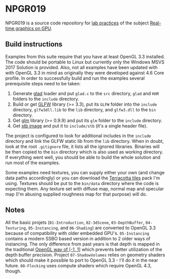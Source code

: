 # NPGR019
NPGR019 is a source code repository for [lab practices](https://cgg.mff.cuni.cz/~kahoun/labs.npgr019.php)
of the subject [Real-time graphics on GPU](https://is.cuni.cz/studium/predmety/index.php?do=predmet&kod=NPGR019).

## Build instructions
Examples from this suite require that you have at least OpenGL 3.3 installed.
The code should be portable to Linux but currently only the Windows MSVS 2017 Solution is provided.
Also, not all examples have been updated with with OpenGL 3.3 in mind as originally they were developed against 4.6 Core profile.
In order to successfully build and run the examples several prerequisite steps need to be taken:

1. Generate [glad](https://github.com/Dav1dde/glad) loader and put `glad.c` to the `src` directory, `glad` and `KHR` folders to the `include` directory.
2. Build or get [GLFW](https://www.glfw.org/) library (>= 3.3), put its `GLFW` folder into the `include` directory, `glfw3dll.lib` to the `lib` directory, and `glfw3.dll` to the `bin` directory.
3. Get [glm](https://github.com/g-truc/glm) library (>= 0.9.9) and put its `glm` folder to the `include` directory.
4. Get [stb image](https://github.com/nothings/stb) and put it to `include/stb` (it's a single header file).

The project is configured to look for additional includes in the `include` directory and link the GLFW static lib from the `lib` directory.
When in doubt, look at the root `.gitignore` file, it lists all the ignored libraries.
Binaries will be then copied to the `bin` directory which is also used as working directory.
If everything went well, you should be able to build the whole solution and run most of the examples.

Some examples need textures, you can supply either your own (and change data paths accordingly) or you can download
the [Terracotta tiles](https://3dtextures.me/2019/02/27/terracotta-tiles-002a/) pack I'm using.
Textures should be put to the `bin/data` directory where the code is expecting them.
Any texture set with diffuse map, normal map and specular map (I'm abusing supplied roughness map for that purpose) will do.

## Notes
All the basic projets (`01-Introduction`, `02-3dScene`, `03-DepthBuffer`, `04-Texturing`, `05-Instancing`, and `06-Shading`)
are converted to OpenGL 3.3 because of compatibility with older embedded GPU's.
`05-Instancing` contains a modern SSBO based version in addition to 2 older ways of instancing.
The only difference from past years is that depth is mapped in the traditional
[OpenGL way of [-1, 1]](https://www.khronos.org/registry/OpenGL/extensions/ARB/ARB_clip_control.txt)
which prevents better utilization of the depth buffer precision.
Project `07-ShadowVolumes` relies on geometry shaders which should make it possible to port to OpenGL 3.3 - I'll do it in the near future.
`08-Flocking` uses compute shaders which require OpenGL 4.3, though.
